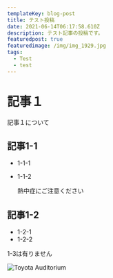 ```yaml
---
templateKey: blog-post
title: テスト投稿
date: 2021-06-14T06:17:58.610Z
description: テスト記事の投稿です。
featuredpost: true
featuredimage: /img/img_1929.jpg
tags:
  - Test
  - test
---
```

# 記事１

記事１について

## 記事1-1

* 1-1-1
* 1-1-2

  熱中症にご注意ください

## 記事1-2

* 1-2-1
* 1-2-2

1-3は有りません

![Toyota Auditorium](/img/img_1926.jpg "Toyota Auditorium")